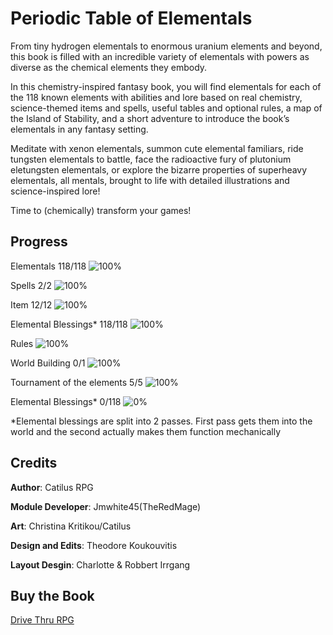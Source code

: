 # Periodic Table of Elementals
From tiny hydrogen elementals to enormous uranium elements and beyond, this book is filled with an incredible variety of elementals with powers as diverse as the chemical elements they embody.
 
In this chemistry-inspired fantasy book, you will find elementals for each of the 118 known elements with abilities and lore based on real chemistry, science-themed items and spells, useful tables and optional rules, a map of the Island of Stability, and a short adventure to introduce the book’s elementals in any fantasy setting.

Meditate with xenon elementals, summon cute elemental familiars, ride tungsten elementals to battle, face the radioactive fury of plutonium eletungsten elementals, or explore the bizarre properties of superheavy elementals, all mentals, brought to life with detailed illustrations and science-inspired lore!

Time to (chemically) transform your games!

## Progress
Elementals 118/118 ![100%](https://progress-bar.xyz/100)

Spells 2/2 ![100%](https://progress-bar.xyz/100)

Item 12/12 ![100%](https://progress-bar.xyz/100)

Elemental Blessings* 118/118 ![100%](https://progress-bar.xyz/100)

Rules ![100%](https://progress-bar.xyz/100)

World Building 0/1 ![100%](https://progress-bar.xyz/100)

Tournament of the elements 5/5 ![100%](https://progress-bar.xyz/100)

Elemental Blessings* 0/118 ![0%](https://progress-bar.xyz/0)

*Elemental blessings are split into 2 passes. First pass gets them into the world and the second actually makes them function mechanically



## Credits
**Author**: Catilus RPG

**Module Developer**: Jmwhite45(TheRedMage)

**Art**: Christina Kritikou/Catilus

**Design and Edits**: Theodore Koukouvitis

**Layout Desgin**: Charlotte & Robbert Irrgang

## Buy the Book
[Drive Thru RPG](https://www.drivethrurpg.com/en/product/498792/periodic-table-of-elementals)
